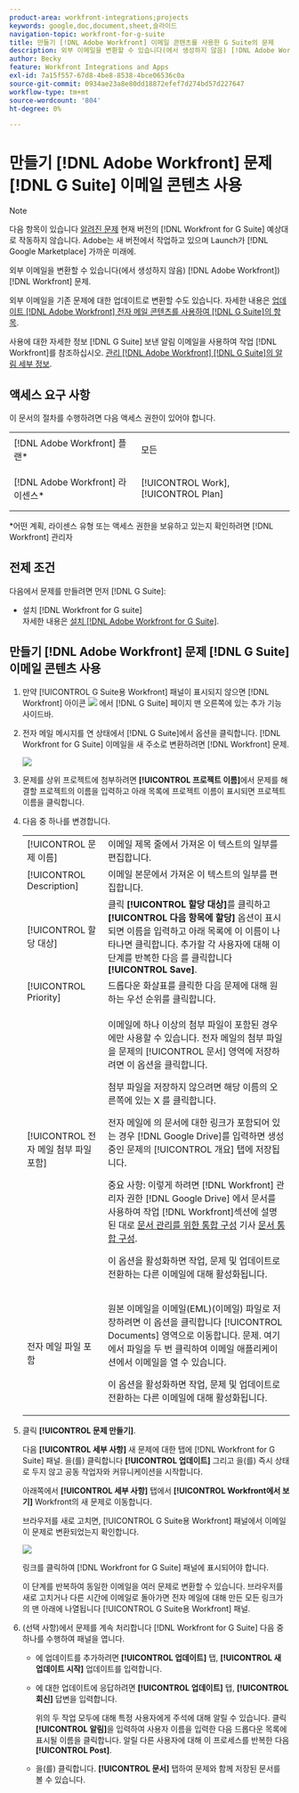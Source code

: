 ```yaml
---
product-area: workfront-integrations;projects
keywords: google,doc,document,sheet,슬라이드
navigation-topic: workfront-for-g-suite
title: 만들기 [!DNL Adobe Workfront] 이메일 콘텐츠를 사용한 G Suite의 문제
description: 외부 이메일을 변환할 수 있습니다(에서 생성하지 않음) [!DNL Adobe Workfront)] 변환 후 [!DNL Workfront] 문제.
author: Becky
feature: Workfront Integrations and Apps
exl-id: 7a15f557-67d8-4be8-8538-4bce06536c0a
source-git-commit: 0934ae23a8e80dd18872efef7d274bd57d227647
workflow-type: tm+mt
source-wordcount: '804'
ht-degree: 0%

---
```


# 만들기 [!DNL Adobe Workfront] 문제 [!DNL G Suite] 이메일 콘텐츠 사용

>[!NOTE]
>
>다음 항목이 있습니다 [알려진 문제](https://experienceleague.adobe.com/docs/workfront-known-issues/issues/new-workfront-experience/wf-current/wf-integrations-error-when-opening-wf-for-gsuite.html?lang=en) 현재 버전의 [!DNL Workfront for G Suite] 예상대로 작동하지 않습니다. Adobe는 새 버전에서 작업하고 있으며 Launch가 [!DNL Google Marketplace] 가까운 미래에.

외부 이메일을 변환할 수 있습니다(에서 생성하지 않음) [!DNL Adobe Workfront]) [!DNL Workfront] 문제.

외부 이메일을 기존 문제에 대한 업데이트로 변환할 수도 있습니다. 자세한 내용은 [업데이트 [!DNL Adobe Workfront] 전자 메일 콘텐츠를 사용하여 [!DNL G Suite]의 항목](../../workfront-integrations-and-apps/workfront-for-g-suite/update-wf-item-using-email-content.md).

사용에 대한 자세한 정보 [!DNL G Suite] 보낸 알림 이메일을 사용하여 작업 [!DNL Workfront]를 참조하십시오. [관리 [!DNL Adobe Workfront] [!DNL G Suite]의 알림 세부 정보](../../workfront-integrations-and-apps/workfront-for-g-suite/manage-wf-email-notification-details-in-gsuite.md).

## 액세스 요구 사항

이 문서의 절차를 수행하려면 다음 액세스 권한이 있어야 합니다.

<table style="table-layout:auto"> 
 <col> 
 <col> 
 <tbody> 
  <tr> 
   <td role="rowheader">[!DNL Adobe Workfront] 플랜*</td> 
   <td> <p>모든</p> </td> 
  </tr> 
  <tr> 
   <td role="rowheader">[!DNL Adobe Workfront] 라이센스*</td> 
   <td> <p>[!UICONTROL Work], [!UICONTROL Plan]</p> </td> 
  </tr> 
   </tbody> 
</table>

&#42;어떤 계획, 라이센스 유형 또는 액세스 권한을 보유하고 있는지 확인하려면 [!DNL Workfront] 관리자

## 전제 조건

다음에서 문제를 만들려면 먼저 [!DNL G Suite]:

* 설치 [!DNL Workfront for G suite]\
   자세한 내용은 [설치 [!DNL Adobe Workfront for G Suite]](../../workfront-integrations-and-apps/workfront-for-g-suite/install-workfront-for-gsuite.md).

## 만들기 [!DNL Adobe Workfront] 문제 [!DNL G Suite] 이메일 콘텐츠 사용

1. 만약 [!UICONTROL G Suite용 Workfront] 패널이 표시되지 않으면 [!DNL Workfront] 아이콘 ![](assets/wf-lion-icon.png) 에서 [!DNL G Suite] 페이지 맨 오른쪽에 있는 추가 기능 사이드바.
1. 전자 메일 메시지를 연 상태에서 [!DNL G Suite]에서 옵션을 클릭합니다. [!DNL Workfront for G Suite] 이메일을 새 주소로 변환하려면 [!DNL Workfront] 문제.

   ![](assets/convert-email-task-issue-update.png)

1. 문제를 상위 프로젝트에 첨부하려면 **[!UICONTROL 프로젝트 이름]**&#x200B;에서 문제를 해결할 프로젝트의 이름을 입력하고 아래 목록에 프로젝트 이름이 표시되면 프로젝트 이름을 클릭합니다.
1. 다음 중 하나를 변경합니다.

   <table style="table-layout:auto"> 
    <col> 
    <col> 
    <tbody> 
     <tr> 
      <td role="rowheader">[!UICONTROL 문제 이름]</td> 
      <td>이메일 제목 줄에서 가져온 이 텍스트의 일부를 편집합니다.</td> 
     </tr> 
     <tr> 
      <td role="rowheader">[!UICONTROL Description]</td> 
      <td>이메일 본문에서 가져온 이 텍스트의 일부를 편집합니다.</td> 
     </tr> 
     <tr data-mc-conditions=""> 
      <td role="rowheader">[!UICONTROL 할당 대상]</td> 
      <td>클릭 <strong>[!UICONTROL 할당 대상]</strong>를 클릭하고 <strong>[!UICONTROL 다음 항목에 할당]</strong> 옵션이 표시되면 이름을 입력하고 아래 목록에 이 이름이 나타나면 클릭합니다. 추가할 각 사용자에 대해 이 단계를 반복한 다음 를 클릭합니다 <strong>[!UICONTROL Save]</strong>.</td> 
     </tr> 
     <tr data-mc-conditions=""> 
      <td role="rowheader">[!UICONTROL Priority]</td> 
      <td>드롭다운 화살표를 클릭한 다음 문제에 대해 원하는 우선 순위를 클릭합니다.</td> 
     </tr> 
     <tr data-mc-conditions=""> 
      <td role="rowheader">[!UICONTROL 전자 메일 첨부 파일 포함]</td> 
      <td> <p>이메일에 하나 이상의 첨부 파일이 포함된 경우에만 사용할 수 있습니다. 전자 메일의 첨부 파일을 문제의 [!UICONTROL 문서] 영역에 저장하려면 이 옵션을 클릭합니다. </p> <p>첨부 파일을 저장하지 않으려면 해당 이름의 오른쪽에 있는 X 를 클릭합니다. </p> <p>전자 메일에 의 문서에 대한 링크가 포함되어 있는 경우 [!DNL Google Drive]를 입력하면 생성 중인 문제의 [!UICONTROL 개요] 탭에 저장됩니다. </p> <p>중요 사항: 이렇게 하려면 [!DNL Workfront] 관리자 권한 [!DNL Google Drive] 에서 문서를 사용하여 작업 [!DNL Workfront]섹션에 설명된 대로 <a href="../../administration-and-setup/configure-integrations/configure-document-integrations.md#configur" class="MCXref xref">문서 관리를 위한 통합 구성</a> 기사 <a href="../../administration-and-setup/configure-integrations/configure-document-integrations.md" class="MCXref xref">문서 통합 구성</a>.</p> <p>이 옵션을 활성화하면 작업, 문제 및 업데이트로 전환하는 다른 이메일에 대해 활성화됩니다.</p> </td> 
     </tr> 
     <tr data-mc-conditions=""> 
      <td role="rowheader">전자 메일 파일 포함</td> 
      <td> <p>원본 이메일을 이메일(EML)(이메일) 파일로 저장하려면 이 옵션을 클릭합니다 <span>[!UICONTROL Documents] 영역으로 이동합니다.</span> 문제. 여기에서 파일을 두 번 클릭하여 이메일 애플리케이션에서 이메일을 열 수 있습니다.</p> <p>이 옵션을 활성화하면 작업, 문제 및 업데이트로 전환하는 다른 이메일에 대해 활성화됩니다.</p> </td> 
     </tr> 
    </tbody> 
   </table>

1. 클릭 **[!UICONTROL 문제 만들기]**.

   다음 **[!UICONTROL 세부 사항]** 새 문제에 대한 탭에 [!DNL Workfront for G Suite] 패널. 을(를) 클릭합니다 **[!UICONTROL 업데이트]** 그리고 을(를) 즉시 상태로 두지 않고 공동 작업자와 커뮤니케이션을 시작합니다.

   아래쪽에서 **[!UICONTROL 세부 사항]** 탭에서 **[!UICONTROL Workfront에서 보기]** Workfront의 새 문제로 이동합니다.

   브라우저를 새로 고치면, [!UICONTROL G Suite용 Workfront] 패널에서 이메일이 문제로 변환되었는지 확인합니다.

   ![](assets/email-was-converted.png)

   링크를 클릭하여 [!DNL Workfront for G Suite] 패널에 표시되어야 합니다.

   이 단계를 반복하여 동일한 이메일을 여러 문제로 변환할 수 있습니다. 브라우저를 새로 고치거나 다른 시간에 이메일로 돌아가면 전자 메일에 대해 만든 모든 링크가 의 맨 아래에 나열됩니다 [!UICONTROL G Suite용 Workfront] 패널.

1. (선택 사항)에서 문제를 계속 처리합니다 [!DNL Workfront for G Suite] 다음 중 하나를 수행하여 패널을 엽니다.

   * 에 업데이트를 추가하려면 **[!UICONTROL 업데이트]** 탭, **[!UICONTROL 새 업데이트 시작]** 업데이트를 입력합니다.

   * 에 대한 업데이트에 응답하려면 **[!UICONTROL 업데이트]** 탭, **[!UICONTROL 회신]** 답변을 입력합니다.

      위의 두 작업 모두에 대해 특정 사용자에게 주석에 대해 알릴 수 있습니다. 클릭 **[!UICONTROL 알림]**&#x200B;을 입력하여 사용자 이름을 입력한 다음 드롭다운 목록에 표시될 이름을 클릭합니다. 알릴 다른 사용자에 대해 이 프로세스를 반복한 다음 **[!UICONTROL Post]**.

   * 을(를) 클릭합니다. **[!UICONTROL 문서]** 탭하여 문제와 함께 저장된 문서를 볼 수 있습니다.
